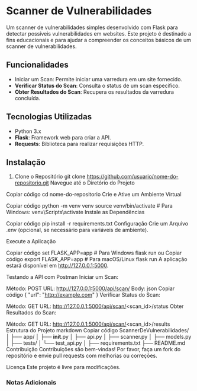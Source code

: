 # Scanner de Vulnerabilidades

Um scanner de vulnerabilidades simples desenvolvido com Flask para detectar possíveis vulnerabilidades em websites. Este projeto é destinado a fins educacionais e para ajudar a compreender os conceitos básicos de um scanner de vulnerabilidades.

## Funcionalidades

- Iniciar um Scan: Permite iniciar uma varredura em um site fornecido.
- **Verificar Status do Scan**: Consulta o status de um scan específico.
- **Obter Resultados do Scan**: Recupera os resultados da varredura concluída.

## Tecnologias Utilizadas

- Python 3.x
- **Flask**: Framework web para criar a API.
- **Requests**: Biblioteca para realizar requisições HTTP.

## Instalação

1. Clone o Repositório
   git clone https://github.com/usuario/nome-do-repositorio.git
Navegue até o Diretório do Projeto


Copiar código
cd nome-do-repositorio
Crie e Ative um Ambiente Virtual


Copiar código
python -m venv venv
source venv/bin/activate  # Para Windows: venv\Scripts\activate
Instale as Dependências


Copiar código
pip install -r requirements.txt
Configuração
Crie um Arquivo .env (opcional, se necessário para variáveis de ambiente).

Execute a Aplicação


Copiar código
set FLASK_APP=app  # Para Windows
flask run
ou
Copiar código
export FLASK_APP=app  # Para macOS/Linux
flask run
A aplicação estará disponível em http://127.0.0.1:5000.

Testando a API com Postman
Iniciar um Scan:

Método: POST
URL: http://127.0.0.1:5000/api/scan/
Body:
json
Copiar código
{
  "url": "http://example.com"
}
Verificar Status do Scan:

Método: GET
URL: http://127.0.0.1:5000/api/scan/<scan_id>/status
Obter Resultados do Scan:

Método: GET
URL: http://127.0.0.1:5000/api/scan/<scan_id>/results
Estrutura do Projeto
markdown
Copiar código
ScannerDeVulnerabilidades/
│
├── app/
│   ├── __init__.py
│   ├── api.py
│   ├── scanner.py
│   ├── models.py
│
├── tests/
│   └── test_api.py
│
├── requirements.txt
├── README.md
Contribuição
Contribuições são bem-vindas! Por favor, faça um fork do repositório e envie pull requests com melhorias ou correções.

Licença
Este projeto é livre para modificações.

### Notas Adicionais